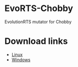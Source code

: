 # EvoRTS-Chobby

EvolutionRTS mutator for Chobby

# Download links

- [Linux](https://spring-launcher.ams3.digitaloceanspaces.com/EvolutionRTS/EvoRTS-Chobby/Evolution%20RTS.AppImage)
- [Windows](https://spring-launcher.ams3.digitaloceanspaces.com/EvolutionRTS/EvoRTS-Chobby/Evolution%20RTS.exe)
